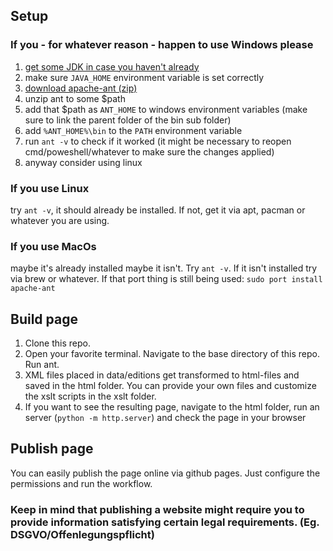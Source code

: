 ## Setup

### If you - for whatever reason - happen to use Windows please
1. [get some JDK in case you haven't already](https://www.java.com/en/download/)
2. make sure ```JAVA_HOME``` environment variable is set correctly
3. [download apache-ant (zip)](https://ant.apache.org/bindownload.cgi)
4. unzip ant to some $path
5. add that $path as ```ANT_HOME``` to windows environment variables (make sure to link the parent folder of the bin sub folder)
6. add ```%ANT_HOME%\bin``` to the ```PATH``` environment variable
7. run ```ant -v``` to check if it worked (it might be necessary to reopen cmd/poweshell/whatever to make sure the changes applied)
8. anyway consider using linux


### If you use Linux
try ```ant -v```, it should already be installed. If not, get it via apt, pacman or whatever you are using.

### If you use MacOs
maybe it's already installed maybe it isn't. Try ```ant -v```. If it isn't installed try via brew or whatever. If that port thing is still being used: ```sudo port install apache-ant```

## Build page
1. Clone this repo.
2. Open your favorite terminal. Navigate to the base directory of this repo. Run ant.
3. XML files placed in data/editions get transformed to html-files and saved in the html folder. You can provide your own files and customize the xslt scripts in the xslt folder.
4. If you want to see the resulting page, navigate to the html folder, run an server (```python -m http.server```) and check the page in your browser

## Publish page
You can easily publish the  page online via github pages. Just configure the permissions and run the workflow.

### Keep in mind that publishing a website might require you to provide information satisfying certain legal requirements. (Eg. DSGVO/Offenlegungspflicht)